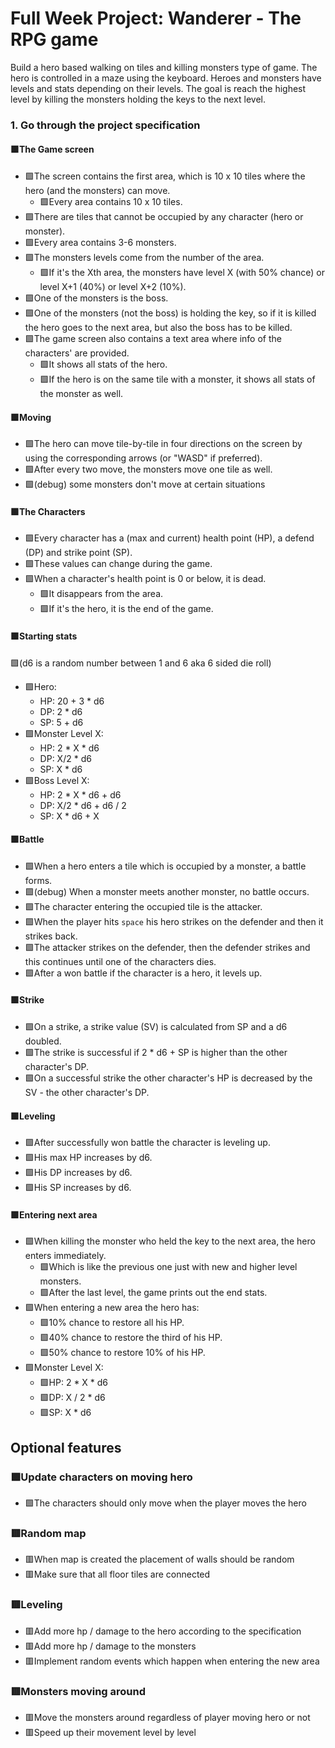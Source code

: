 # Full Week Project: Wanderer - The RPG game

Build a hero based walking on tiles and killing monsters type of game. The hero
is controlled in a maze using the keyboard. Heroes and monsters have levels and
stats depending on their levels. The goal is reach the highest level by killing
the monsters holding the keys to the next level.

### 1. Go through the project specification

#### 🟩The Game screen

- 🟩The screen contains the first area, which is 10 x 10 tiles where the hero (and
  the monsters) can move.
  - 🟩Every area contains 10 x 10 tiles.
- 🟩There are tiles that cannot be occupied by any character (hero or monster).
- 🟩Every area contains 3-6 monsters.
- 🟩The monsters levels come from the number of the area.
  - 🟩If it's the Xth area, the monsters have level X (with 50% chance) or level
    X+1 (40%) or level X+2 (10%).
- 🟩One of the monsters is the boss.
- 🟩One of the monsters (not the boss) is holding the key, so if it is killed the
  hero goes to the next area, but also the boss has to be killed.
- 🟩The game screen also contains a text area where info of the characters' are
  provided.
  - 🟩It shows all stats of the hero.
  - 🟩If the hero is on the same tile with a monster, it shows all stats of the
    monster as well.

#### 🟩Moving

- 🟩The hero can move tile-by-tile in four directions on the screen by using the
  corresponding arrows (or "WASD" if preferred).
- 🟩After every two move, the monsters move one tile as well.
- 🟩(debug) some monsters don't move at certain situations

#### 🟩The Characters

- 🟩Every character has a (max and current) health point (HP), a defend (DP) and
  strike point (SP).
- 🟩These values can change during the game.
- 🟩When a character's health point is 0 or below, it is dead.
  - 🟩It disappears from the area.
  - 🟩If it's the hero, it is the end of the game.

#### 🟩Starting stats

🟩(d6 is a random number between 1 and 6 aka 6 sided die roll)

- 🟩Hero:
  - HP: 20 + 3 \* d6
  - DP: 2 \* d6
  - SP: 5 + d6
- 🟩Monster Level X:
  - HP: 2 \* X \* d6
  - DP: X/2 \* d6
  - SP: X \* d6
- 🟩Boss Level X:
  - HP: 2 \* X \* d6 + d6
  - DP: X/2 \* d6 + d6 / 2
  - SP: X \* d6 + X

#### 🟩Battle

- 🟩When a hero enters a tile which is occupied by a monster, a battle forms.
- 🟩(debug) When a monster meets another monster, no battle occurs.
- 🟩The character entering the occupied tile is the attacker.
- 🟩When the player hits `space` his hero strikes on the defender and then it
  strikes back.
- 🟩The attacker strikes on the defender, then the defender strikes and this
  continues until one of the characters dies.
- 🟩After a won battle if the character is a hero, it levels up.

#### 🟩Strike

- 🟩On a strike, a strike value (SV) is calculated from SP and a d6 doubled.
- 🟩The strike is successful if 2 \* d6 + SP is higher than the other character's
  DP.
- 🟩On a successful strike the other character's HP is decreased by the SV - the
  other character's DP.

#### 🟩Leveling

- 🟩After successfully won battle the character is leveling up.
- 🟩His max HP increases by d6.
- 🟩His DP increases by d6.
- 🟩His SP increases by d6.

#### 🟩Entering next area

- 🟩When killing the monster who held the key to the next area, the hero enters
  immediately.
  - 🟩Which is like the previous one just with new and higher level monsters.
  - 🟩After the last level, the game prints out the end stats.
- 🟩When entering a new area the hero has:
  - 🟩10% chance to restore all his HP.
  - 🟩40% chance to restore the third of his HP.
  - 🟩50% chance to restore 10% of his HP.
- 🟩Monster Level X:
  - 🟩HP: 2 \* X \* d6
  - 🟩DP: X / 2 \* d6
  - 🟩SP: X \* d6

## Optional features

### 🟩Update characters on moving hero

- 🟩The characters should only move when the player moves the hero

### 🟥Random map

- 🟥When map is created the placement of walls should be random
- 🟥Make sure that all floor tiles are connected

### 🟥Leveling

- 🟥Add more hp / damage to the hero according to the specification
- 🟥Add more hp / damage to the monsters
- 🟥Implement random events which happen when entering the new area

### 🟥Monsters moving around

- 🟥Move the monsters around regardless of player moving hero or not
- 🟥Speed up their movement level by level
